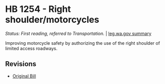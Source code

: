 # HB 1254 - Right shoulder/motorcycles
*Status: First reading, referred to Transportation.* | [leg.wa.gov summary](https://app.leg.wa.gov/billsummary?BillNumber=1254&Year=2021)

Improving motorcycle safety by authorizing the use of the right shoulder of limited access roadways.

## Revisions
* [Original Bill](1/)